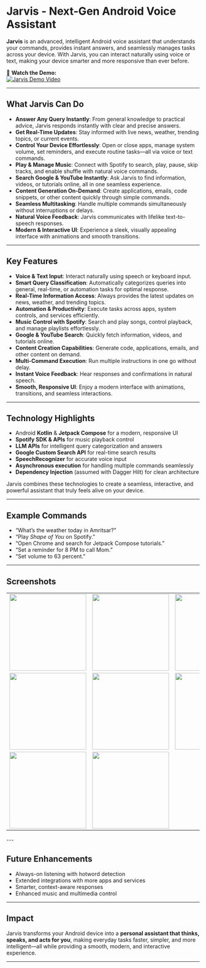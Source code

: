 # Jarvis - Next-Gen Android Voice Assistant


**Jarvis** is an advanced, intelligent Android voice assistant that understands your commands, provides instant answers, and seamlessly manages tasks across your device. With Jarvis, you can interact naturally using voice or text, making your device smarter and more responsive than ever before.

🎥 **Watch the Demo:**  
[![Jarvis Demo Video](https://img.shields.io/badge/▶️%20Watch%20Demo-%23FF0000?style=for-the-badge&logo=youtube&logoColor=white)](https://www.linkedin.com/feed/update/urn:li:activity:7388533682254344192/?originTrackingId=%2BCUxUbsX0l7yn%2BUJz0qxgA%3D%3D)

---

## What Jarvis Can Do

- **Answer Any Query Instantly**: From general knowledge to practical advice, Jarvis responds instantly with clear and precise answers.  
- **Get Real-Time Updates**: Stay informed with live news, weather, trending topics, or current events.  
- **Control Your Device Effortlessly**: Open or close apps, manage system volume, set reminders, and execute routine tasks—all via voice or text commands.  
- **Play & Manage Music**: Connect with Spotify to search, play, pause, skip tracks, and enable shuffle with natural voice commands.  
- **Search Google & YouTube Instantly**: Ask Jarvis to find information, videos, or tutorials online, all in one seamless experience.  
- **Content Generation On-Demand**: Create applications, emails, code snippets, or other content quickly through simple commands.  
- **Seamless Multitasking**: Handle multiple commands simultaneously without interruptions or delays.  
- **Natural Voice Feedback**: Jarvis communicates with lifelike text-to-speech responses.  
- **Modern & Interactive UI**: Experience a sleek, visually appealing interface with animations and smooth transitions.  

---

## Key Features

- **Voice & Text Input**: Interact naturally using speech or keyboard input.  
- **Smart Query Classification**: Automatically categorizes queries into general, real-time, or automation tasks for optimal response.  
- **Real-Time Information Access**: Always provides the latest updates on news, weather, and trending topics.  
- **Automation & Productivity**: Execute tasks across apps, system controls, and services efficiently.  
- **Music Control with Spotify**: Search and play songs, control playback, and manage playlists effortlessly.  
- **Google & YouTube Search**: Quickly fetch information, videos, and tutorials online.  
- **Content Creation Capabilities**: Generate code, applications, emails, and other content on demand.  
- **Multi-Command Execution**: Run multiple instructions in one go without delay.  
- **Instant Voice Feedback**: Hear responses and confirmations in natural speech.  
- **Smooth, Responsive UI**: Enjoy a modern interface with animations, transitions, and seamless interactions.  

---

## Technology Highlights

- Android **Kotlin** & **Jetpack Compose** for a modern, responsive UI  
- **Spotify SDK & APIs** for music playback control  
- **LLM APIs** for intelligent query categorization and answers  
- **Google Custom Search API** for real-time search results  
- **SpeechRecognizer** for accurate voice input  
- **Asynchronous execution** for handling multiple commands seamlessly  
- **Dependency Injection** (assumed with Dagger Hilt) for clean architecture  

Jarvis combines these technologies to create a seamless, interactive, and powerful assistant that truly feels alive on your device.

---

## Example Commands

- “What’s the weather today in Amritsar?”  
- “Play *Shape of You* on Spotify.”  
- “Open Chrome and search for Jetpack Compose tutorials.”  
- “Set a reminder for 8 PM to call Mom.”  
- “Set volume to 63 percent.”  

---


## Screenshots

<table>
<tr>
<td><img src="https://github.com/user-attachments/assets/3ba916d1-0457-4959-9dfa-4b23e3cacebe" width="200" height="auto" /></td>
<td><img src="https://github.com/user-attachments/assets/d4886fb0-389b-43df-9a07-daf669a76024" width="200" height="auto" /></td>
<td><img src="https://github.com/user-attachments/assets/068fc92d-99e8-437e-beb3-1ca1568b97fb" width="200" height="auto" /></td>
<td><img src="https://github.com/user-attachments/assets/dc95ba71-a4c1-4d9c-b85c-62e6119af440" width="200" height="auto" /></td>
</tr>
<tr>
<td><img src="https://github.com/user-attachments/assets/a1d6319a-18f5-4527-a901-1174b3218c46" width="200" height="auto" /></td>
<td><img src="https://github.com/user-attachments/assets/c512f0a8-2ae2-4e96-88ad-c9a2064dc465" width="200" height="auto" /></td>
<td><img src="https://github.com/user-attachments/assets/a9788418-8a27-4e22-ba50-219e93d079a6" width="200" height="auto" /></td>
<td><img src="https://github.com/user-attachments/assets/62913479-0576-46ec-8be5-72a7b4059699" width="200" height="auto" /></td>
</tr>

<tr>
<td><img src="https://github.com/user-attachments/assets/92cb7eb7-acbb-49dc-a1ad-aa049880c37d" width="200" height="auto" /></td>
<td><img src="https://github.com/user-attachments/assets/3b668e3d-e053-4510-b585-38e80ea1ccbe" width="200" height="auto" /></td>

</tr>

</table>
---









## Future Enhancements

- Always-on listening with hotword detection  
- Extended integrations with more apps and services  
- Smarter, context-aware responses  
- Enhanced music and multimedia control  

---

## Impact

Jarvis transforms your Android device into a **personal assistant that thinks, speaks, and acts for you**, making everyday tasks faster, simpler, and more intelligent—all while providing a smooth, modern, and interactive experience.

---

